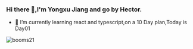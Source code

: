 ### Hi there 👋,I'm Yongxu Jiang and go by Hector.
- 🌱 I’m currently learning react and typescript,on a 10 Day plan,Today is Day01

![booms21](https://github-readme-stats.vercel.app/api?username=HectorJiang&show_icons=true&include_all_commits=true?count_private=true?include_all_commits=true&theme=vue)
<!--
**HectorJiang/HectorJiang** is a ✨ _special_ ✨ repository because its `README.md` (this file) appears on your GitHub profile.

Here are some ideas to get you started:

- 🔭 I’m currently working on ...
- 🌱 I’m currently learning ...
- 👯 I’m looking to collaborate on ...
- 🤔 I’m looking for help with ...
- 💬 Ask me about ...
- 📫 How to reach me: ...
- 😄 Pronouns: ...
- ⚡ Fun fact: ...
-->

